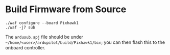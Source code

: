 # Build Firmware from Source

```
./waf configure --board Pixhawk1
./waf -j7 sub
```
The ```ardusub.apj``` file should be under ```~/home/<user>/ardupilot/build/Pixhawk1/bin```; you can then flash this to the onboard controller.